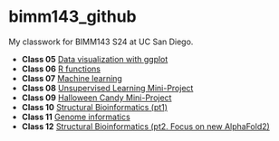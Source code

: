 # bimm143_github
My classwork for BIMM143 S24 at UC San Diego.

- **Class 05** [Data visualization with ggplot](https://github.com/christinexxxx/bimm143_github/blob/main/class05/class05.md)
- **Class 06** [R functions](https://github.com/christinexxxx/bimm143_github/blob/main/class06/class06.md)
- **Class 07** [Machine learning](https://github.com/christinexxxx/bimm143_github/blob/main/class07/class07.md)
- **Class 08** [Unsupervised Learning Mini-Project](https://github.com/christinexxxx/bimm143_github/blob/main/class08.md)
- **Class 09** [Halloween Candy Mini-Project]()
- **Class 10** [Structural Bioinformatics (pt1)]()
- **Class 11** [Genome informatics]()
- **Class 12** [Structural Bioinformatics (pt2. Focus on new AlphaFold2)]()
